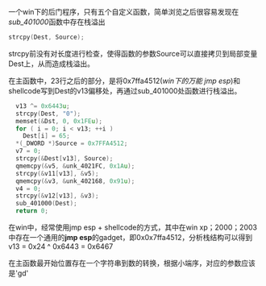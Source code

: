 一个win下的后门程序，只有五个自定义函数，简单浏览之后很容易发现在*sub_401000*函数中存在栈溢出

```c
strcpy(Dest, Source);
```

strcpy前没有对长度进行检查，使得函数的参数Source可以直接拷贝到局部变量Dest上，从而造成栈溢出。

在主函数中，23行之后的部分，是将0x7ffa4512(*win下的万能 jmp esp*)和shellcode写到Dest的v13偏移处，再通过sub_401000处函数进行栈溢出。

```c
  v13 ^= 0x6443u;
  strcpy(Dest, "0");
  memset(&Dst, 0, 0x1FEu);
  for ( i = 0; i < v13; ++i )
    Dest[i] = 65;
  *(_DWORD *)Source = 0x7FFA4512;
  v7 = 0;
  strcpy(&Dest[v13], Source);
  qmemcpy(&v5, &unk_4021FC, 0x1Au);
  strcpy(&v11[v13], &v5);
  qmemcpy(&v3, &unk_402168, 0x91u);
  v4 = 0;
  strcpy(&v12[v13], &v3);
  sub_401000(Dest);
  return 0;
```

在win中，经常使用jmp esp + shellcode的方式，其中在win xp；2000；2003中存在一个通用的**jmp esp**的gadget，即0x0x7ffa4512，分析栈结构可以得到v13 = 0x24 ^ 0x6443 = 0x6467

在主函数最开始位置存在一个字符串到数的转换，根据小端序，对应的参数应该是'gd'